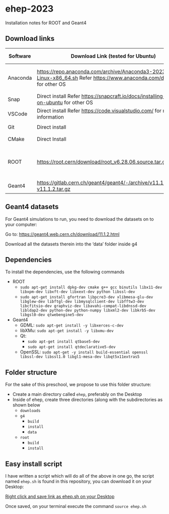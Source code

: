 # ehep-2023
Installation notes for ROOT and Geant4

## Download links

| Software | Download Link (tested for Ubuntu)                                                                                                                                      | Size (approx) | Install command                                                                                |
|----------|------------------------------------------------------------------------------------------------------------------------------------------------------------------------|---------------|------------------------------------------------------------------------------------------------|
| Anaconda | https://repo.anaconda.com/archive/Anaconda3-2023.07-2-Linux-x86_64.sh  Refer https://www.anaconda.com/download for other OS                                            | 1 GB          | ```chmod +x Anaconda3-2023.07-2-Linux-x86_64.sh``` ```./Anaconda3-2023.07-2-Linux-x86_64.sh``` |
| Snap     | Direct install  Refer https://snapcraft.io/docs/installing-snap-on-ubuntu for other OS                                                                                 | 5 MB          | ```sudo apt update``` ```sudo apt install snapd```                                             |
| VSCode   | Direct install Refer https://code.visualstudio.com/ for more information                                                                                               | 70 MB         | ```sudo snap install code --classic```                                                         |
| Git      | Direct install                                                                                                                                                         | 20 MB         | ```sudo snap install git-ubuntu --classic```                                                   |
| CMake    | Direct Install                                                                                                                                                         | 5 MB          | ```sudo snap install cmake --classic```                                                        |
| ROOT     | https://root.cern/download/root_v6.28.06.source.tar.gz                                                                                                                 | 200 MB        | To be discussed, refer to https://root.cern/install/ for requirements for your system          |
| Geant4   | https://gitlab.cern.ch/geant4/geant4/-/archive/v11.1.2/geant4-v11.1.2.tar.gz | 450 MB        | To be discussed …                                                                              |                                                                      |

## Geant4 datasets

For Geant4 simulations to run, you need to download the datasets on to your computer:

Go to: https://geant4.web.cern.ch/download/11.1.2.html

Download all the datasets therein into the ‘data’ folder inside g4

## Dependencies
To install the dependencies, use the following commands
- ROOT
  - ```sudo apt-get install dpkg-dev cmake g++ gcc binutils libx11-dev libxpm-dev libxft-dev libxext-dev python libssl-dev```
  - ```sudo apt-get install gfortran libpcre3-dev xlibmesa-glu-dev libglew-dev libftgl-dev libmysqlclient-dev libfftw3-dev libcfitsio-dev graphviz-dev libavahi-compat-libdnssd-dev libldap2-dev python-dev python-numpy libxml2-dev libkrb5-dev libgsl0-dev qtwebengine5-dev```
- Geant4
  - GDML: ```sudo apt-get install -y libxerces-c-dev```
  - libXMu: ```sudo apt-get install -y libxmu-dev```
  - Qt:
       - ```sudo apt-get install qtbase5-dev```
       - ```sudo apt-get install qtdeclarative5-dev```
  - OpenSSL: ```sudo apt-get -y install build-essential openssl libssl-dev libssl1.0 libgl1-mesa-dev libqt5x11extras5``` 
   

## Folder structure

For the sake of this preschool, we propose to use this folder structure:
- Create a main directory called `ehep`, preferably on the Desktop
- Inside of ehep, create three directories (along with the subdirectories as shown below
  - `downloads`
  - `g4`
    - `build`
    - `install`
    - `data`   
  - `root`
    - `build`
    - `install`

## Easy install script

I have written a script which will do all of the above in one go, the script named ```ehep.sh``` is found in this repository, you can download it on your Desktop:

<a id="raw-url" href="https://raw.githubusercontent.com/deepaksamuel/ehep-2023/main/ehep.sh?token=GHSAT0AAAAAACIYOSDP5Y22GDYMMLI7HAOUZJ47Y3A">Right click and save link as ehep.sh on your Desktop</a>

Once saved, on your terminal execute the command ```source ehep.sh```
